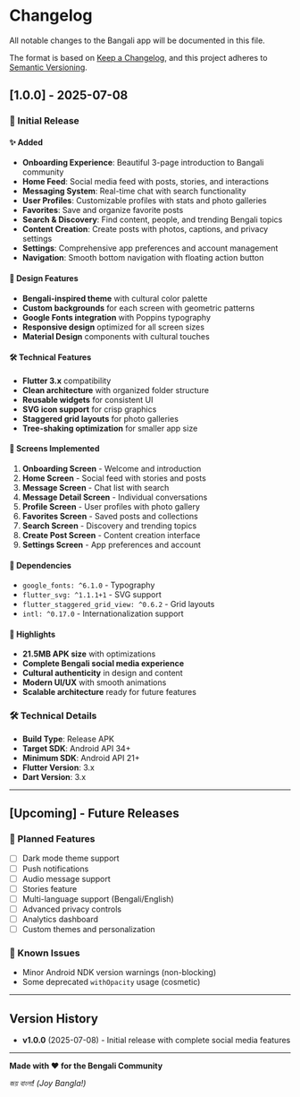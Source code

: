 # Changelog

All notable changes to the Bangali app will be documented in this file.

The format is based on [Keep a Changelog](https://keepachangelog.com/en/1.0.0/),
and this project adheres to [Semantic Versioning](https://semver.org/spec/v2.0.0.html).

## [1.0.0] - 2025-07-08

### 🎉 Initial Release

#### ✨ Added
- **Onboarding Experience**: Beautiful 3-page introduction to Bangali community
- **Home Feed**: Social media feed with posts, stories, and interactions
- **Messaging System**: Real-time chat with search functionality
- **User Profiles**: Customizable profiles with stats and photo galleries
- **Favorites**: Save and organize favorite posts
- **Search & Discovery**: Find content, people, and trending Bengali topics
- **Content Creation**: Create posts with photos, captions, and privacy settings
- **Settings**: Comprehensive app preferences and account management
- **Navigation**: Smooth bottom navigation with floating action button

#### 🎨 Design Features
- **Bengali-inspired theme** with cultural color palette
- **Custom backgrounds** for each screen with geometric patterns
- **Google Fonts integration** with Poppins typography
- **Responsive design** optimized for all screen sizes
- **Material Design** components with cultural touches

#### 🛠️ Technical Features
- **Flutter 3.x** compatibility
- **Clean architecture** with organized folder structure
- **Reusable widgets** for consistent UI
- **SVG icon support** for crisp graphics
- **Staggered grid layouts** for photo galleries
- **Tree-shaking optimization** for smaller app size

#### 📱 Screens Implemented
1. **Onboarding Screen** - Welcome and introduction
2. **Home Screen** - Social feed with stories and posts
3. **Message Screen** - Chat list with search
4. **Message Detail Screen** - Individual conversations
5. **Profile Screen** - User profiles with photo gallery
6. **Favorites Screen** - Saved posts and collections
7. **Search Screen** - Discovery and trending topics
8. **Create Post Screen** - Content creation interface
9. **Settings Screen** - App preferences and account

#### 🔧 Dependencies
- `google_fonts: ^6.1.0` - Typography
- `flutter_svg: ^1.1.1+1` - SVG support
- `flutter_staggered_grid_view: ^0.6.2` - Grid layouts
- `intl: ^0.17.0` - Internationalization support

#### 🌟 Highlights
- **21.5MB APK size** with optimizations
- **Complete Bengali social media experience**
- **Cultural authenticity** in design and content
- **Modern UI/UX** with smooth animations
- **Scalable architecture** ready for future features

### 🛠️ Technical Details
- **Build Type**: Release APK
- **Target SDK**: Android API 34+
- **Minimum SDK**: Android API 21+
- **Flutter Version**: 3.x
- **Dart Version**: 3.x

---

## [Upcoming] - Future Releases

### 🚀 Planned Features
- [ ] Dark mode theme support
- [ ] Push notifications
- [ ] Audio message support
- [ ] Stories feature
- [ ] Multi-language support (Bengali/English)
- [ ] Advanced privacy controls
- [ ] Analytics dashboard
- [ ] Custom themes and personalization

### 🐛 Known Issues
- Minor Android NDK version warnings (non-blocking)
- Some deprecated `withOpacity` usage (cosmetic)

---

## Version History

- **v1.0.0** (2025-07-08) - Initial release with complete social media features

---

**Made with ❤️ for the Bengali Community**

*জয় বাংলা! (Joy Bangla!)*
